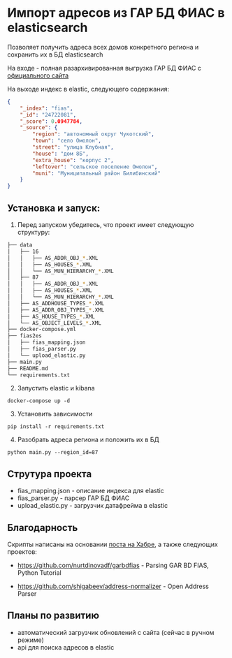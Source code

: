 
# Импорт адресов из ГАР БД ФИАС в elasticsearch

Позволяет получить адреса всех домов конкретного региона и сохранить их в БД elasticsearch

На входе - полная разархивированная выгрузка ГАР БД ФИАС с [официального сайта](https://fias-file.nalog.ru/Updates)

На выходе индекс в elastic, следующего содержания:
```json
{
    "_index": "fias",
    "_id": "24722081",
    "_score": 0.0947784,
    "_source": {
        "region": "автономный округ Чукотский",
        "town": "село Омолон",
        "street": "улица Клубная",
        "house": "дом 8Б",
        "extra_house": "корпус 2",
        "leftover": "сельское поселение Омолон",
        "muni": "Муниципальный район Билибинский"
    }
}
```

## Установка и запуск:

1. Перед запуском убедитесь, что проект имеет следующую структуру:

```bash
├── data
│   ├── 16
│   │   ├── AS_ADDR_OBJ_*.XML
│   │   ├── AS_HOUSES_*.XML
│   │   └── AS_MUN_HIERARCHY_*.XML
│   ├── 87
│   │   ├── AS_ADDR_OBJ_*.XML
│   │   ├── AS_HOUSES_*.XML
│   │   └── AS_MUN_HIERARCHY_*.XML
│   ├── AS_ADDHOUSE_TYPES_*.XML
│   ├── AS_ADDR_OBJ_TYPES_*.XML
│   ├── AS_HOUSE_TYPES_*.XML
│   └── AS_OBJECT_LEVELS_*.XML
├── docker-compose.yml
├── fias2es
│   ├── fias_mapping.json
│   ├── fias_parser.py
│   └── upload_elastic.py
├── main.py
├── README.md
└── requirements.txt
```

2. Запустить elastic и kibana

```docker-compose up -d```

3. Установить зависимости

```pip install -r requirements.txt```


4. Разобрать адреса региона и положить их в БД

```python main.py --region_id=87```


## Струтура проекта

- fias_mapping.json - описание индекса для elastic
- fias_parser.py - парсер ГАР БД ФИАС
- upload_elastic.py - загрузчик датафрейма в elastic


## Благодарность

Скрипты написаны на основании [поста на Хабре](https://habr.com/ru/post/595107/), а также следующих проектов:
- https://github.com/nurtdinovadf/garbdfias - Parsing GAR BD FIAS, Python Tutorial

- https://github.com/shigabeev/address-normalizer - Open Address Parser


## Планы по развитию

- автоматический загрузчик обновлений с сайта (сейчас в ручном режиме)
- api для поиска адресов в elastic